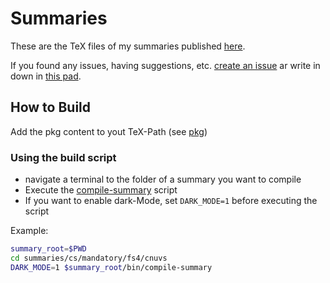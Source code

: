 # Summaries

These are the TeX files of my summaries published [here](https://www.dmken.com/cs).

If you found any issues, having suggestions, etc. [create an issue](https://github.com/fdamken/summaries/issues/new) ar write in down in [this pad](https://md.frisp.org/cs-errors).

## How to Build
Add the pkg content to yout TeX-Path (see [pkg](pkg/README.md))
### Using the build script
- navigate a terminal to the folder of a summary you want to compile
- Execute the [compile-summary](bin/compile-summary) script
- If you want to enable dark-Mode, set `DARK_MODE=1` before executing the script  

Example:
```sh
summary_root=$PWD
cd summaries/cs/mandatory/fs4/cnuvs  
DARK_MODE=1 $summary_root/bin/compile-summary